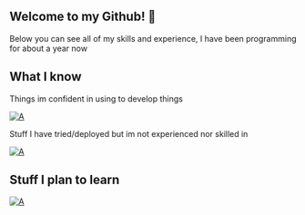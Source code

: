 ## Welcome to my Github! 👋
Below you can see all of my skills and experience, I have been programming for about a year now

## What I know
Things im confident in using to develop things

[![A](https://skillicons.dev/icons?i=linux,docker,github,git,nginx,cloudflare,markdown,python,mongo,html,css,discord,vscode)](https://skillicons.dev)

Stuff I have tried/deployed but im not experienced nor skilled in

[![A](https://skillicons.dev/icons?i=gcp,aws,gitlab,grafana,kali,photoshop,notion,jenkins,redis,postgresql,bash)](https://skillicons.dev)

## Stuff I plan to learn
[![A](https://skillicons.dev/icons?i=kubernetes,nodejs,java,mysql,django,fastapi,workers)](https://skillicons.dev)


<!--
**Atomic2ds/atomic2ds** is a ✨ _special_ ✨ repository because its `README.md` (this file) appears on your GitHub profile.

Here are some ideas to get you started:

- 🔭 I’m currently working on ...
- 🌱 I’m currently learning ...
- 👯 I’m looking to collaborate on ...
- 🤔 I’m looking for help with ...
- 💬 Ask me about ...
- 📫 How to reach me: ...
- 😄 Pronouns: ...
- ⚡ Fun fact: ...
-->
